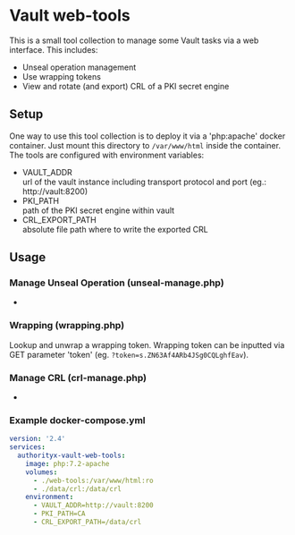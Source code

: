 Vault web-tools
===============

This is a small tool collection to manage some Vault tasks via a web interface.
This includes:

* Unseal operation management
* Use wrapping tokens
* View and rotate (and export) CRL of a PKI secret engine

## Setup
One way to use this tool collection is to deploy it via a 'php:apache' docker container.
Just mount this directory to `/var/www/html` inside the container. The tools are configured with environment variables:

* VAULT_ADDR  
	url of the vault instance including transport protocol and port (eg.: http://vault:8200)
* PKI_PATH  
	path of the PKI secret engine within vault
* CRL_EXPORT_PATH  
	absolute file path where to write the exported CRL

## Usage
### Manage Unseal Operation (unseal-manage.php)
-

### Wrapping (wrapping.php)
Lookup and unwrap a wrapping token. Wrapping token can be inputted via GET parameter 'token' (eg. `?token=s.ZN63Af4ARb4JSg0CQLghfEav`).

### Manage CRL (crl-manage.php)
-

### Example docker-compose.yml

```yml
version: '2.4'
services:
  authorityx-vault-web-tools:
    image: php:7.2-apache
    volumes:
      - ./web-tools:/var/www/html:ro
      - ./data/crl:/data/crl
    environment:
      - VAULT_ADDR=http://vault:8200
      - PKI_PATH=CA
      - CRL_EXPORT_PATH=/data/crl
```
